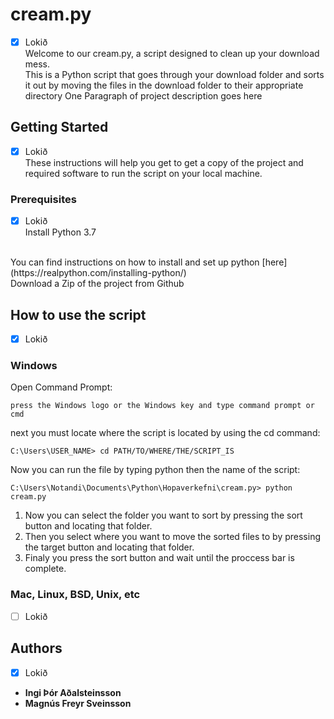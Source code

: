 # cream.py
- [x] Lokið <br />
Welcome to our cream.py, a script designed to clean up your download mess. <br />
This is a Python script that goes through your download folder and sorts it out by moving the files in the download folder to their appropriate directory
One Paragraph of project description goes here

## Getting Started
- [x] Lokið <br />
These instructions will help you get to get a copy of the project and required software to run the script on your local machine.

### Prerequisites
- [x] Lokið <br />
Install Python 3.7
<br />
You can find instructions on how to install and set up python [here](https://realpython.com/installing-python/)
<br />
Download a Zip of the project from Github

## How to use the script

- [x] Lokið <br />

### Windows

Open Command Prompt:

```
press the Windows logo or the Windows key and type command prompt or cmd
```

next you must locate where the script is located by using the cd command:

```
C:\Users\USER_NAME> cd PATH/TO/WHERE/THE/SCRIPT_IS
```

Now you can run the file by typing python then the name of the script:

```
C:\Users\Notandi\Documents\Python\Hopaverkefni\cream.py> python cream.py
```

1. Now you can select the folder you want to sort by pressing the sort button and locating that folder.
2. Then you select where you want to move the sorted files to by pressing the target button and locating that folder.
3. Finaly you press the sort button and wait until the proccess bar is complete.

### Mac, Linux, BSD, Unix, etc
- [ ] Lokið <br />

## Authors
- [x] Lokið
* **Ingi Þór Aðalsteinsson**
* **Magnús Freyr Sveinsson**
